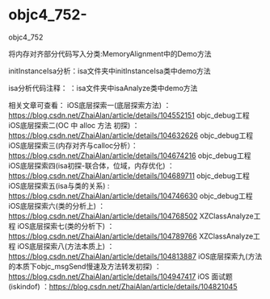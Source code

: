 # objc4_752-
objc4_752


将内存对齐部分代码写入分类:MemoryAlignment中的Demo方法

initInstanceIsa分析：isa文件夹中initInstanceIsa类中demo方法

isa分析代码注释： ：isa文件夹中isaAnalyze类中demo方法  



相关文章可查看：
iOS底层探索一(底层探索方法)                ：https://blog.csdn.net/ZhaiAlan/article/details/104552151   objc_debug工程
iOS底层探索二(OC 中 alloc 方法 初探)   ：https://blog.csdn.net/ZhaiAlan/article/details/104632626   objc_debug工程
iOS底层探索三(内存对齐与calloc分析）：https://blog.csdn.net/ZhaiAlan/article/details/104674216    objc_debug工程
iOS底层探索四(isa初探-联合体，位域，内存优化)   ：https://blog.csdn.net/ZhaiAlan/article/details/104689711  objc_debug工程
iOS底层探索五(isa与类的关系)                :  https://blog.csdn.net/ZhaiAlan/article/details/104746630      objc_debug工程
iOS底层探索六(类的分析上)                     ：https://blog.csdn.net/ZhaiAlan/article/details/104768502    XZClassAnalyze工程
iOS底层探索七(类的分析下)                     ：https://blog.csdn.net/ZhaiAlan/article/details/104789766    XZClassAnalyze工程
iOS底层探索八(方法本质上)                     ：https://blog.csdn.net/ZhaiAlan/article/details/104813887
iOS底层探索九(方法的本质下objc_msgSend慢速及方法转发初探)                                     ：https://blog.csdn.net/ZhaiAlan/article/details/104947417
iOS 面试题(iskindof)                               ：https://blog.csdn.net/ZhaiAlan/article/details/104821045

